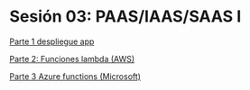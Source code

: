 # Sesión 03: PAAS/IAAS/SAAS I

[Parte 1 despliegue app](Sesio%CC%81n%2003%20PAAS%20IAAS%20SAAS%20I%202b07918c56fb45669398340bce509247/Parte%201%20despliegue%20app%20cc8e1098f6c54c96b3c0df7c2d4915a6.md)

[Parte 2: Funciones lambda (AWS)](Sesio%CC%81n%2003%20PAAS%20IAAS%20SAAS%20I%202b07918c56fb45669398340bce509247/Parte%202%20Funciones%20lambda%20(AWS)%20a31815241c2644ee897227163fd3d3ae.md)

[Parte 3 Azure functions (Microsoft)](Sesio%CC%81n%2003%20PAAS%20IAAS%20SAAS%20I%202b07918c56fb45669398340bce509247/Parte%203%20Azure%20functions%20(Microsoft)%20c7880624c1fa4fd0bf0dde9515a349d2.md)